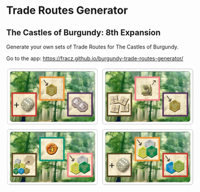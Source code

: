 # Trade Routes Generator

## The Castles of Burgundy: 8th Expansion

Generate your own sets of Trade Routes for The Castles of Burgundy.

Go to the app: https://fracz.github.io/burgundy-trade-routes-generator/

![](images/preview.jpg)
